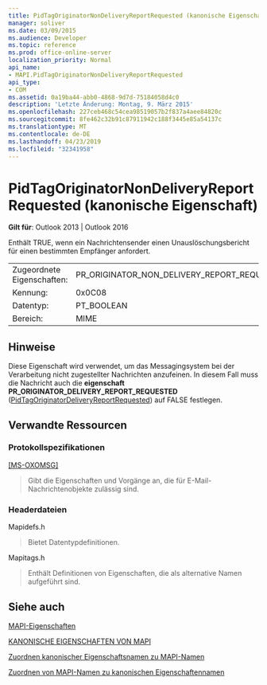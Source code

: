 ```yaml
---
title: PidTagOriginatorNonDeliveryReportRequested (kanonische Eigenschaft)
manager: soliver
ms.date: 03/09/2015
ms.audience: Developer
ms.topic: reference
ms.prod: office-online-server
localization_priority: Normal
api_name:
- MAPI.PidTagOriginatorNonDeliveryReportRequested
api_type:
- COM
ms.assetid: 0a19ba44-abb0-4868-9d7d-75184058d4c0
description: 'Letzte Änderung: Montag, 9. März 2015'
ms.openlocfilehash: 227ceb468c54cea98519057b2f837a4aee84820c
ms.sourcegitcommit: 8fe462c32b91c87911942c188f3445e85a54137c
ms.translationtype: MT
ms.contentlocale: de-DE
ms.lasthandoff: 04/23/2019
ms.locfileid: "32341958"
---
```

# <a name="pidtagoriginatornondeliveryreportrequested-canonical-property"></a>PidTagOriginatorNonDeliveryReportRequested (kanonische Eigenschaft)

  
  
**Gilt für**: Outlook 2013 | Outlook 2016 
  
Enthält TRUE, wenn ein Nachrichtensender einen Unauslöschungsbericht für einen bestimmten Empfänger anfordert.
  
|||
|:-----|:-----|
|Zugeordnete Eigenschaften:  <br/> |PR_ORIGINATOR_NON_DELIVERY_REPORT_REQUESTED  <br/> |
|Kennung:  <br/> |0x0C08  <br/> |
|Datentyp:  <br/> |PT_BOOLEAN  <br/> |
|Bereich:  <br/> |MIME  <br/> |
   
## <a name="remarks"></a>Hinweise

Diese Eigenschaft wird verwendet, um das Messagingsystem bei der Verarbeitung nicht zugestellter Nachrichten anzufeinen. In diesem Fall muss die Nachricht auch die **eigenschaft PR_ORIGINATOR_DELIVERY_REPORT_REQUESTED** ([PidTagOriginatorDeliveryReportRequested](pidtagoriginatordeliveryreportrequested-canonical-property.md)) auf FALSE festlegen.
  
## <a name="related-resources"></a>Verwandte Ressourcen

### <a name="protocol-specifications"></a>Protokollspezifikationen

[[MS-OXOMSG]](https://msdn.microsoft.com/library/daa9120f-f325-4afb-a738-28f91049ab3c%28Office.15%29.aspx)
  
> Gibt die Eigenschaften und Vorgänge an, die für E-Mail-Nachrichtenobjekte zulässig sind.
    
### <a name="header-files"></a>Headerdateien

Mapidefs.h
  
> Bietet Datentypdefinitionen.
    
Mapitags.h
  
> Enthält Definitionen von Eigenschaften, die als alternative Namen aufgeführt sind.
    
## <a name="see-also"></a>Siehe auch



[MAPI-Eigenschaften](mapi-properties.md)
  
[KANONISCHE EIGENSCHAFTEN VON MAPI](mapi-canonical-properties.md)
  
[Zuordnen kanonischer Eigenschaftsnamen zu MAPI-Namen](mapping-canonical-property-names-to-mapi-names.md)
  
[Zuordnen von MAPI-Namen zu kanonischen Eigenschaftennamen](mapping-mapi-names-to-canonical-property-names.md)


